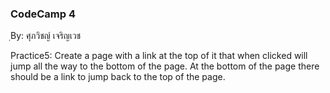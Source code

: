 ### CodeCamp 4 ###
ฺBy: ศุภวิชญ์ เจริญเวช

Practice5: 
  Create a page with a link at the top of it that when clicked will jump all the way to the bottom of the page. At the bottom of the page there should be a link to jump back to the top of the page.
